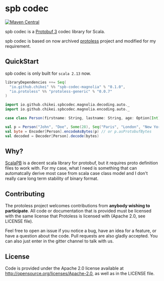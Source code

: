# spb codec

[![Maven Central](https://img.shields.io/maven-central/v/io.github.chikei/spb-codec-core_2.13)](https://maven-badges.herokuapp.com/maven-central/io.github.chikei/spb-codec-core_2.13)

spb codec is a [Protobuf 3](https://developers.google.com/protocol-buffers/docs/proto3) codec library for Scala.

spb codec is based on now archived [protoless](https://github.com/julien-lafont/protoless) project and modified for my requirement.

## QuickStart

spb codec is only built for `scala 2.13` now.

```scala
libraryDependencies ++= Seq(
  "io.github.chikei" %% "spb-codec-magnolia" % "0.1.0",
  "io.protoless" %% "protoless-generic" % "0.0.7"
)
```

```scala
import io.github.chikei.spbcodec.magnolia.decoding.auto._
import io.github.chikei.spbcodec.magnolia.encoding.auto._

case class Person(firstname: String, lastname: String, age: Option[Int], locations: Seq[String])

val p = Person("John", "Doe", Some(28), Seq("Paris", "London", "New York"))
val byte = Encoder[Person].encodeAsBytes(p) // or p.asProtobufBytes
val decoded = Decoder[Person].decode(bytes)
```

## Why?

[ScalaPB](https://github.com/scalapb/ScalaPB) is a decent scala library for protobuf, but it requires proto definition files to work with.
For my case, what I need is something that can automatcally derive most case from scala case class model and I don't really care long term stability of binary format.

## Contributing

The protoless project welcomes contributions from **anybody wishing to participate**. All code or documentation that is provided must be licensed with the same license that Protoless is licensed with (Apache 2.0, see LICENSE file).

Feel free to open an issue if you notice a bug, have an idea for a feature, or have a question about the code. Pull requests are also gladly accepted. You can also just enter in the gitter channel to talk with us.

## License

Code is provided under the Apache 2.0 license available at http://opensource.org/licenses/Apache-2.0, as well as in the LICENSE file.
